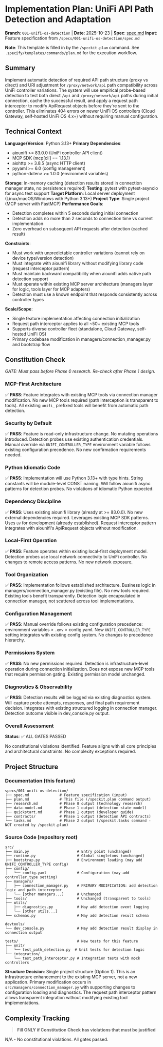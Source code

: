 # Implementation Plan: UniFi API Path Detection and Adaptation

**Branch**: `001-unifi-os-detection` | **Date**: 2025-10-23 | **Spec**: [spec.md](./spec.md)
**Input**: Feature specification from `/specs/001-unifi-os-detection/spec.md`

**Note**: This template is filled in by the `/speckit.plan` command. See `.specify/templates/commands/plan.md` for the execution workflow.

## Summary

Implement automatic detection of required API path structure (proxy vs direct) and URI adjustment for `/proxy/network/api` path compatibility across UniFi controller variations. The system will use empirical probe-based detection to test both direct `/api` and `/proxy/network/api` paths during initial connection, cache the successful result, and apply a request path interceptor to modify ApiRequest objects before they're sent to the controller. This eliminates 404 errors on newer UniFi OS controllers (Cloud Gateway, self-hosted UniFi OS 4.x+) without requiring manual configuration.

## Technical Context

**Language/Version**: Python 3.13+
**Primary Dependencies**:
- aiounifi >= 83.0.0 (UniFi controller API client)
- MCP SDK (mcp[cli] == 1.13.1)
- aiohttp >= 3.8.5 (async HTTP client)
- pyyaml >= 6.0 (config management)
- python-dotenv >= 1.0.0 (environment variables)

**Storage**: In-memory caching (detection results stored in connection manager state, no persistence required)
**Testing**: pytest with pytest-asyncio for async test support
**Target Platform**: Local server deployment (Linux/macOS/Windows with Python 3.13+)
**Project Type**: Single project (MCP server with FastMCP)
**Performance Goals**:
- Detection completes within 5 seconds during initial connection
- Detection adds no more than 2 seconds to connection time vs current implementation
- Zero overhead on subsequent API requests after detection (cached result)

**Constraints**:
- Must work with unpredictable controller variations (cannot rely on device type/version detection)
- Must integrate with aiounifi library without modifying library code (request interceptor pattern)
- Must maintain backward compatibility when aiounifi adds native path detection support
- Must operate within existing MCP server architecture (managers layer for logic, tools layer for MCP adapters)
- Detection must use a known endpoint that responds consistently across controller types

**Scale/Scope**:
- Single feature implementation affecting connection initialization
- Request path interceptor applies to all ~50+ existing MCP tools
- Supports diverse controller fleet (standalone, Cloud Gateway, self-hosted UniFi OS)
- Primary codebase modification in managers/connection_manager.py and bootstrap flow

## Constitution Check

*GATE: Must pass before Phase 0 research. Re-check after Phase 1 design.*

### MCP-First Architecture
✅ **PASS**: Feature integrates with existing MCP tools via connection manager modification. No new MCP tools required (path interception is transparent to tools). All existing `unifi_` prefixed tools will benefit from automatic path detection.

### Security by Default
✅ **PASS**: Feature is read-only infrastructure change. No mutating operations introduced. Detection probes use existing authentication credentials. Manual override via `UNIFI_CONTROLLER_TYPE` environment variable follows existing configuration precedence. No new confirmation requirements needed.

### Python Idiomatic Code
✅ **PASS**: Implementation will use Python 3.13+ with type hints. String constants will be module-level CONST naming. Will follow aiounifi async patterns for detection probes. No violations of idiomatic Python expected.

### Dependency Discipline
✅ **PASS**: Uses existing aiounifi library (already at >= 83.0.0). No new external dependencies required. Leverages existing MCP SDK patterns. Uses `uv` for development (already established). Request interceptor pattern integrates with aiounifi's ApiRequest objects without modification.

### Local-First Operation
✅ **PASS**: Feature operates within existing local-first deployment model. Detection probes use local network connectivity to UniFi controller. No changes to remote access patterns. No new network exposure.

### Tool Organization
✅ **PASS**: Implementation follows established architecture. Business logic in managers/connection_manager.py (existing file). No new tools required. Existing tools benefit transparently. Detection logic encapsulated in connection manager, not scattered across tool implementations.

### Configuration Management
✅ **PASS**: Manual override follows existing configuration precedence: environment variables > `.env` > config.yaml. New `UNIFI_CONTROLLER_TYPE` setting integrates with existing config system. No changes to precedence hierarchy.

### Permissions System
✅ **PASS**: No new permissions required. Detection is infrastructure-level operation during connection initialization. Does not expose new MCP tools that require permission gating. Existing permission model unchanged.

### Diagnostics & Observability
✅ **PASS**: Detection results will be logged via existing diagnostics system. Will capture probe attempts, responses, and final path requirement decision. Integrates with existing structured logging in connection manager. Detection outcome visible in dev_console.py output.

### Overall Assessment
**Status**: ✅ ALL GATES PASSED

No constitutional violations identified. Feature aligns with all core principles and architectural constraints. No complexity exceptions required.

## Project Structure

### Documentation (this feature)

```text
specs/001-unifi-os-detection/
├── spec.md              # Feature specification (input)
├── plan.md              # This file (/speckit.plan command output)
├── research.md          # Phase 0 output (technology research)
├── data-model.md        # Phase 1 output (detection state model)
├── quickstart.md        # Phase 1 output (developer guide)
├── contracts/           # Phase 1 output (detection API contracts)
└── tasks.md             # Phase 2 output (/speckit.tasks command - NOT created by /speckit.plan)
```

### Source Code (repository root)

```text
src/
├── main.py                      # Entry point (unchanged)
├── runtime.py                   # Global singletons (unchanged)
├── bootstrap.py                 # Environment loading (may add UNIFI_CONTROLLER_TYPE config)
├── config/
│   └── config.yaml              # Configuration (may add controller_type setting)
├── managers/
│   ├── connection_manager.py    # PRIMARY MODIFICATION: add detection logic and path interceptor
│   └── [other managers...]      # Unchanged
├── tools/                       # Unchanged (transparent to tools)
├── utils/
│   ├── diagnostics.py           # May add detection event logging
│   └── [other utils...]
└── schemas.py                   # May add detection result schema

devtools/
└── dev_console.py               # May add detection result display in connection output

tests/                           # New tests for this feature
├── unit/
│   └── test_path_detection.py  # Unit tests for detection logic
└── integration/
    └── test_path_interceptor.py # Integration tests with mock controllers
```

**Structure Decision**: Single project structure (Option 1). This is an infrastructure enhancement to the existing MCP server, not a new application. Primary modification occurs in `src/managers/connection_manager.py` with supporting changes to configuration loading and diagnostics. The request path interceptor pattern allows transparent integration without modifying existing tool implementations.

## Complexity Tracking

> **Fill ONLY if Constitution Check has violations that must be justified**

N/A - No constitutional violations. All gates passed.
